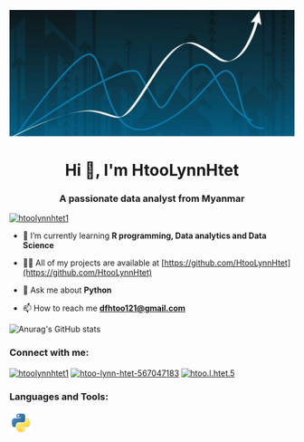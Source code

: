 ![Alpha zeec](https://github.com/HtooLynnHtet/HtooLynnHtet/blob/main/photo_2021-08-22_09-44-26%20(2).jpg)
<h1 align="center">Hi 👋, I'm HtooLynnHtet</h1>
<h3 align="center">A passionate data analyst from Myanmar</h3>

<p align="left"> <a href="https://twitter.com/htoolynnhtet1" target="blank"><img src="https://img.shields.io/twitter/follow/htoolynnhtet1?logo=twitter&style=for-the-badge" alt="htoolynnhtet1" /></a> </p>

- 🌱 I’m currently learning **R programming, Data analytics and Data Science**

- 👨‍💻 All of my projects are available at [https://github.com/HtooLynnHtet](https://github.com/HtooLynnHtet)

- 💬 Ask me about **Python**

- 📫 How to reach me **dfhtoo121@gmail.com**

![Anurag's GitHub stats](https://github-readme-stats.vercel.app/api?username=HtooLynnHtet&show_icons=true&theme=tokyonight)



<h3 align="left">Connect with me:</h3>
<p align="left">
<a href="https://twitter.com/htoolynnhtet1" target="blank"><img align="center" src="https://raw.githubusercontent.com/rahuldkjain/github-profile-readme-generator/master/src/images/icons/Social/twitter.svg" alt="htoolynnhtet1" height="30" width="40" /></a>
<a href="https://linkedin.com/in/htoo-lynn-htet-567047183" target="blank"><img align="center" src="https://raw.githubusercontent.com/rahuldkjain/github-profile-readme-generator/master/src/images/icons/Social/linked-in-alt.svg" alt="htoo-lynn-htet-567047183" height="30" width="40" /></a>
<a href="https://fb.com/htoo.l.htet.5" target="blank"><img align="center" src="https://raw.githubusercontent.com/rahuldkjain/github-profile-readme-generator/master/src/images/icons/Social/facebook.svg" alt="htoo.l.htet.5" height="30" width="40" /></a>
</p>

<h3 align="left">Languages and Tools:</h3>
<p align="left"> <a href="https://www.python.org" target="_blank"> <img src="https://raw.githubusercontent.com/devicons/devicon/master/icons/python/python-original.svg" alt="python" width="40" height="40"/> </a> </p>

